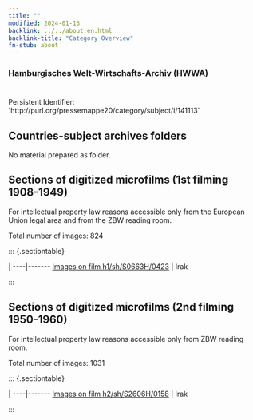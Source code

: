```yaml
---
title: ""
modified: 2024-01-13
backlink: ../../about.en.html
backlink-title: "Category Overview"
fn-stub: about
---
```


### Hamburgisches Welt-Wirtschafts-Archiv (HWWA)

# 

<div class="hint">Persistent Identifier: `http://purl.org/pressemappe20/category/subject/i/141113`</div>







## Countries-subject archives folders





No material prepared as folder.



<a id="filmsections" />

## Sections of digitized microfilms (1st filming 1908-1949)

<p>For intellectual property law reasons accessible only from the European Union legal area and from the ZBW reading room.</p>



<p>Total number of images: 824</p>




::: {.sectiontable}

 | 
----|-------
<a class="btn" href="https://pm20.zbw.eu/film/h1/sh/S0663H/0423" rel="nofollow">Images on film h1/sh/S0663H/0423</a> | Irak


:::




## Sections of digitized microfilms (2nd filming 1950-1960)

<p>For intellectual property law reasons accessible only from ZBW reading room.</p>



<p>Total number of images: 1031</p>




::: {.sectiontable}

 | 
----|-------
<a class="btn" href="https://pm20.zbw.eu/film/h2/sh/S2606H/0158" rel="nofollow">Images on film h2/sh/S2606H/0158</a> | Irak


:::
















